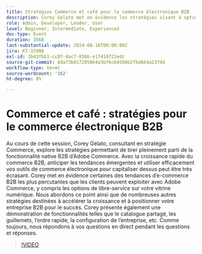 ```yaml
---
title: Stratégies Commerce et café pour le commerce électronique B2B
description: Corey Gelato met en évidence les stratégies visant à optimiser les fonctionnalités natives B2B d’Adobe Commerce, notamment les options de libre-service, le catalogue partagé, les citations et l’ordre rapide, tout en explorant les principales tendances du commerce électronique pour stimuler la croissance et positionner les entreprises B2B pour le succès.
role: Admin, Developer, Leader, User
level: Beginner, Intermediate, Experienced
doc-type: Event
duration: 3568
last-substantial-update: 2024-08-16T00:00:00Z
jira: KT-15908
exl-id: 3b43fbb1-cc8f-4ac7-85bb-e1f410722edc
source-git-commit: 8da73b657295864a3bf6c64598b2fbd664a2379d
workflow-type: tm+mt
source-wordcount: '162'
ht-degree: 0%

---
```


# Commerce et café : stratégies pour le commerce électronique B2B

Au cours de cette session, Corey Gelato, consultant en stratégie Commerce, explore les stratégies permettant de tirer pleinement parti de la fonctionnalité native B2B d’Adobe Commerce. Avec la croissance rapide du commerce B2B, anticiper les tendances émergentes et utiliser efficacement vos outils de commerce électronique pour capitaliser dessus peut être très écrasant. Corey met en évidence certaines des tendances d’e-commerce B2B les plus percutantes que les clients peuvent exploiter avec Adobe Commerce, y compris les options de libre-service sur votre vitrine numérique. Nous abordons ce point ainsi que de nombreuses autres stratégies destinées à accélérer la croissance et à positionner votre entreprise B2B pour le succès. Corey présente également une démonstration de fonctionnalités telles que le catalogue partagé, les guillemets, l’ordre rapide, la configuration de l’entreprise, etc. Comme toujours, nous répondons à vos questions en direct pendant les questions et réponses.

>[!VIDEO](https://video.tv.adobe.com/v/3432604/?learn=on)
